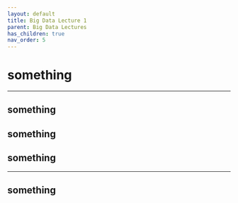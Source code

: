 ```yaml
---
layout: default
title: Big Data Lecture 1
parent: Big Data Lectures
has_children: true
nav_order: 5
---
```


# something
---

## something


## something



## something

---

## something


